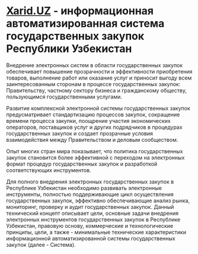 # [Xarid.UZ](http://xarid.uz/) - информационная автоматизированная система государственных закупок Республики Узбекистан


Внедрение электронных систем в области государственных закупок обеспечивает повышение прозрачности и эффективности приобретения товаров, выполнение работ или оказание услуг и приносит выгоду всем заинтересованным сторонам в процессе государственных закупок: Правительству, частному сектору бизнеса и гражданскому обществу, пользующимся государственными услугами. 

Развитие комплексной электронной системы государственных закупок предусматривает стандартизацию процессов закупок, сокращение времени процесса закупки, поощрение участия экономических операторов, поставщиков услуг и других подрядчиков в процедурах государственных закупок и создает прозрачные условия взаимодействия между Правительством и деловым сообществом.

Опыт многих стран мира показывает, что политика государственных закупок становится более эффективной с переходом на электронных формат процедур государственных закупок и разработкой соответствующих инструментов.

Для полного внедрения электронных государственных закупок в Республике Узбекистан необходимо развивать электронные инструменты, полностью поддерживающие цикл осуществления государственных закупок, эффективно обеспечивающие анализ рынка, мониторинг, проверку и аудит государственных закупок. 
Данный технический концепт описывает цели, основные задачи внедрения электронных инструментов государственных закупок в Республике Узбекистан, правовую основу, коммерческие и технологические принципы, цели, а также - минимальные технические характеристики информационной автоматизированной системы государственных закупок (далее - Система).
